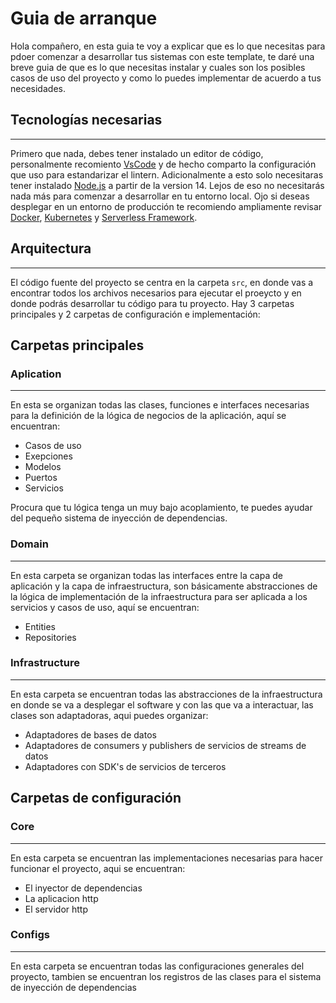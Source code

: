 # Guia de arranque
Hola compañero, en esta guia te voy a explicar que es lo que necesitas para pdoer comenzar a desarrollar tus sistemas con este template, te daré una breve guia de que es lo que necesitas instalar y cuales son los posibles casos de uso del proyecto y como lo puedes implementar de acuerdo a tus necesidades.

## Tecnologías necesarias
---
Primero que nada, debes tener instalado un editor de código, personalmente recomiento [VsCode](https://code.visualstudio.com/) y de hecho comparto la configuración que uso para estandarizar el lintern. Adicionalmente a esto solo necesitaras tener instalado [Node.js](https://nodejs.org/es) a partir de la version 14. Lejos de eso no necesitarás nada más para comenzar a desarrollar en tu entorno local. Ojo si deseas desplegar en un entorno de producción te recomiendo ampliamente revisar [Docker](https://www.docker.com/), [Kubernetes](https://kubernetes.io/es/) y [Serverless Framework](https://www.serverless.com/).

## Arquitectura
---
El código fuente del proyecto se centra en la carpeta ```src```, en donde vas a encontrar todos los archivos necesarios para ejecutar el proeycto y en donde podrás desarrollar tu código para tu proyecto. Hay 3 carpetas principales y 2 carpetas de configuración e implementación:

## Carpetas principales

### Aplication
---
En esta se organizan todas las clases, funciones e interfaces necesarias para la definición de la lógica de negocios de la aplicación, aquí se encuentran: 

- Casos de uso
- Exepciones
- Modelos
- Puertos
- Servicios

Procura que tu lógica tenga un muy bajo acoplamiento, te puedes ayudar del pequeño sistema de inyección de dependencias.

### Domain
---
En esta carpeta se organizan todas las interfaces entre la capa de aplicación y la capa de infraestructura, son básicamente abstracciones de la lógica de implementación de la infraestructura para ser aplicada a los servicios y casos de uso, aquí se encuentran:

- Entities
- Repositories

### Infrastructure
---
En esta carpeta se encuentran todas las abstracciones de la infraestructura en donde se va a desplegar el software y con las que va a interactuar, las clases son adaptadoras, aqui puedes organizar:

- Adaptadores de bases de datos
- Adaptadores de consumers y publishers de servicios de streams de datos
- Adaptadores con SDK's de servicios de terceros

## Carpetas de configuración
### Core
---
En esta carpeta se encuentran las implementaciones necesarias para hacer funcionar el proyecto, aqui se encuentran: 

- El inyector de dependencias
- La aplicacion http
- El servidor http

### Configs
---

En esta carpeta se encuentran todas las configuraciones generales del proyecto, tambien se encuentran los registros de las clases para el sistema de inyección de dependencias